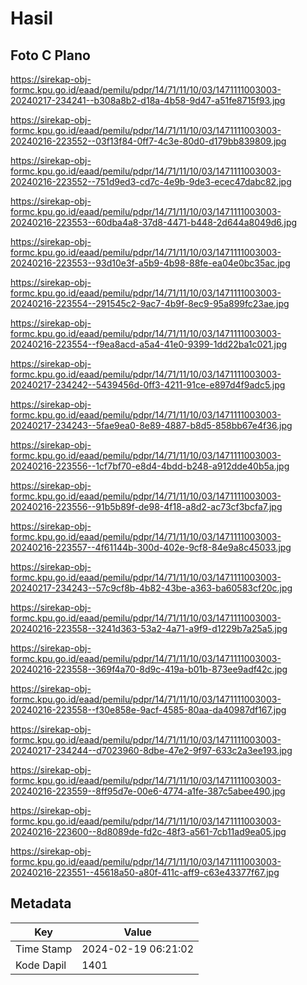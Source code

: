# Hasil

## Foto C Plano

https://sirekap-obj-formc.kpu.go.id/eaad/pemilu/pdpr/14/71/11/10/03/1471111003003-20240217-234241--b308a8b2-d18a-4b58-9d47-a51fe8715f93.jpg

https://sirekap-obj-formc.kpu.go.id/eaad/pemilu/pdpr/14/71/11/10/03/1471111003003-20240216-223552--03f13f84-0ff7-4c3e-80d0-d179bb839809.jpg

https://sirekap-obj-formc.kpu.go.id/eaad/pemilu/pdpr/14/71/11/10/03/1471111003003-20240216-223552--751d9ed3-cd7c-4e9b-9de3-ecec47dabc82.jpg

https://sirekap-obj-formc.kpu.go.id/eaad/pemilu/pdpr/14/71/11/10/03/1471111003003-20240216-223553--60dba4a8-37d8-4471-b448-2d644a8049d6.jpg

https://sirekap-obj-formc.kpu.go.id/eaad/pemilu/pdpr/14/71/11/10/03/1471111003003-20240216-223553--93d10e3f-a5b9-4b98-88fe-ea04e0bc35ac.jpg

https://sirekap-obj-formc.kpu.go.id/eaad/pemilu/pdpr/14/71/11/10/03/1471111003003-20240216-223554--291545c2-9ac7-4b9f-8ec9-95a899fc23ae.jpg

https://sirekap-obj-formc.kpu.go.id/eaad/pemilu/pdpr/14/71/11/10/03/1471111003003-20240216-223554--f9ea8acd-a5a4-41e0-9399-1dd22ba1c021.jpg

https://sirekap-obj-formc.kpu.go.id/eaad/pemilu/pdpr/14/71/11/10/03/1471111003003-20240217-234242--5439456d-0ff3-4211-91ce-e897d4f9adc5.jpg

https://sirekap-obj-formc.kpu.go.id/eaad/pemilu/pdpr/14/71/11/10/03/1471111003003-20240217-234243--5fae9ea0-8e89-4887-b8d5-858bb67e4f36.jpg

https://sirekap-obj-formc.kpu.go.id/eaad/pemilu/pdpr/14/71/11/10/03/1471111003003-20240216-223556--1cf7bf70-e8d4-4bdd-b248-a912dde40b5a.jpg

https://sirekap-obj-formc.kpu.go.id/eaad/pemilu/pdpr/14/71/11/10/03/1471111003003-20240216-223556--91b5b89f-de98-4f18-a8d2-ac73cf3bcfa7.jpg

https://sirekap-obj-formc.kpu.go.id/eaad/pemilu/pdpr/14/71/11/10/03/1471111003003-20240216-223557--4f61144b-300d-402e-9cf8-84e9a8c45033.jpg

https://sirekap-obj-formc.kpu.go.id/eaad/pemilu/pdpr/14/71/11/10/03/1471111003003-20240217-234243--57c9cf8b-4b82-43be-a363-ba60583cf20c.jpg

https://sirekap-obj-formc.kpu.go.id/eaad/pemilu/pdpr/14/71/11/10/03/1471111003003-20240216-223558--3241d363-53a2-4a71-a9f9-d1229b7a25a5.jpg

https://sirekap-obj-formc.kpu.go.id/eaad/pemilu/pdpr/14/71/11/10/03/1471111003003-20240216-223558--369f4a70-8d9c-419a-b01b-873ee9adf42c.jpg

https://sirekap-obj-formc.kpu.go.id/eaad/pemilu/pdpr/14/71/11/10/03/1471111003003-20240216-223558--f30e858e-9acf-4585-80aa-da40987df167.jpg

https://sirekap-obj-formc.kpu.go.id/eaad/pemilu/pdpr/14/71/11/10/03/1471111003003-20240217-234244--d7023960-8dbe-47e2-9f97-633c2a3ee193.jpg

https://sirekap-obj-formc.kpu.go.id/eaad/pemilu/pdpr/14/71/11/10/03/1471111003003-20240216-223559--8ff95d7e-00e6-4774-a1fe-387c5abee490.jpg

https://sirekap-obj-formc.kpu.go.id/eaad/pemilu/pdpr/14/71/11/10/03/1471111003003-20240216-223600--8d8089de-fd2c-48f3-a561-7cb11ad9ea05.jpg

https://sirekap-obj-formc.kpu.go.id/eaad/pemilu/pdpr/14/71/11/10/03/1471111003003-20240216-223551--45618a50-a80f-411c-aff9-c63e43377f67.jpg


## Metadata

| Key        | Value               |
| ---------- | ------------------- |
| Time Stamp | 2024-02-19 06:21:02 |
| Kode Dapil | 1401                |



